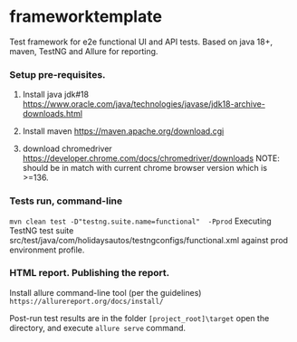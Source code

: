 # frameworktemplate
Test framework for e2e functional UI and API tests.
Based on java 18+, maven, TestNG and Allure for reporting.

### Setup pre-requisites.
1. Install java jdk#18 https://www.oracle.com/java/technologies/javase/jdk18-archive-downloads.html

2. Install maven https://maven.apache.org/download.cgi

3. download chromedriver   https://developer.chrome.com/docs/chromedriver/downloads
   NOTE: should be in match with current chrome browser version which is >=136.

### Tests run,  command-line
`mvn clean test -D"testng.suite.name=functional"  -Pprod`
Executing TestNG test suite  src/test/java/com/holidaysautos/testngconfigs/functional.xml against
prod environment profile.


### HTML report. Publishing the report.
Install allure command-line tool (per the guidelines)
`https://allurereport.org/docs/install/`

Post-run test results are in the folder
`[project_root]\target`
open the directory, and execute `allure serve` command. 
